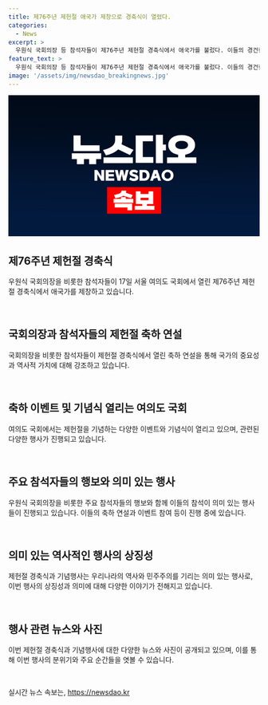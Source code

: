 ```yaml
---
title: 제76주년 제헌절 애국가 제창으로 경축식이 열렸다.
categories:
  - News
excerpt: >
  우원식 국회의장 등 참석자들이 제76주년 제헌절 경축식에서 애국가를 불렀다. 이들의 경건한 모습이 담긴 국회사진을 확인해보세요!
feature_text: >
  우원식 국회의장 등 참석자들이 제76주년 제헌절 경축식에서 애국가를 불렀다. 이들의 경건한 모습이 담긴 국회사진을 확인해보세요!
image: '/assets/img/newsdao_breakingnews.jpg'
---
```


<p><img src="/assets/img/newsdao_breakingnews.jpg" alt="flaretime 속보" /></p>

<h2 data-ke-size="size26">제76주년 제헌절 경축식</h2>

<p data-ke-size="size16">우원식 국회의장을 비롯한 참석자들이 17일 서울 여의도 국회에서 열린 제76주년 제헌절 경축식에서 애국가를 제창하고 있습니다.</p>

<p data-ke-size="size16">&nbsp;</p>

<h2 data-ke-size="size26">국회의장과 참석자들의 제헌절 축하 연설</h2>

<p data-ke-size="size16">국회의장을 비롯한 참석자들이 제헌절 경축식에서 열린 축하 연설을 통해 국가의 중요성과 역사적 가치에 대해 강조하고 있습니다.</p>

<p data-ke-size="size16">&nbsp;</p>

<h2 data-ke-size="size26">축하 이벤트 및 기념식 열리는 여의도 국회</h2>

<p data-ke-size="size16">여의도 국회에서는 제헌절을 기념하는 다양한 이벤트와 기념식이 열리고 있으며, 관련된 다양한 행사가 진행되고 있습니다.</p>

<p data-ke-size="size16">&nbsp;</p>

<h2 data-ke-size="size26">주요 참석자들의 행보와 의미 있는 행사</h2>

<p data-ke-size="size16">우원식 국회의장을 비롯한 주요 참석자들의 행보와 함께 이들의 참석이 의미 있는 행사들이 진행되고 있습니다. 이들의 축하 연설과 이벤트 참여 등이 진행 중에 있습니다.</p>

<p data-ke-size="size16">&nbsp;</p>

<h2 data-ke-size="size26">의미 있는 역사적인 행사의 상징성</h2>

<p data-ke-size="size16">제헌절 경축식과 기념행사는 우리나라의 역사와 민주주의를 기리는 의미 있는 행사로, 이번 행사의 상징성과 의미에 대해 다양한 이야기가 전해지고 있습니다.</p>

<p data-ke-size="size16">&nbsp;</p>

<h2 data-ke-size="size26">행사 관련 뉴스와 사진</h2>

<p data-ke-size="size16">이번 제헌절 경축식과 기념행사에 대한 다양한 뉴스와 사진이 공개되고 있으며, 이를 통해 이번 행사의 분위기와 주요 순간들을 엿볼 수 있습니다.</p>

<p data-ke-size="size16">&nbsp;</p>
실시간 뉴스 속보는, <a href="https://newsdao.kr" rel="dofollow">https://newsdao.kr</a>


